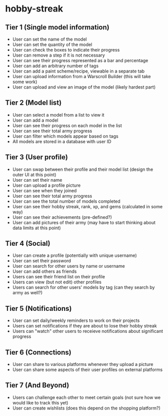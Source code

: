 # hobby-streak

## Tier 1 (Single model information) 

 - User can set the name of the model
 - User can set the quantity of the model
 - User can check the boxes to indicate their progress
 - User can remove a step if it is not necessary
 - User can see their progress represented as a bar and percentage
 - User can add an arbitrary number of tags
 - User can add a paint scheme/recipe, viewable in a separate tab
 - User can upload information from a Warscroll Builder (this will take some work)
 - User can upload and view an image of the model (likely hardest part)
 
 ## Tier 2 (Model list)
 
 - User can select a model from a list to view it
 - User can add a model
 - User can see their progress on each model in the list
 - User can see their total army progress
 - User can filter which models appear based on tags
 - All models are stored in a database with user ID
 
 ## Tier 3 (User profile)
  - User can swap between their profile and their model list (design the outer UI at this point)
  - User can set their name
  - User can upload a profile picture
  - User can see when they joined
  - User can see their total army progress
  - User can see the total number of models completed
  - User can see their hobby streak, rank, xp, and gems (calculated in some way)
  - User can see their achievements (pre-defined?)
  - User can add pictures of their army (may have to start thinking about data limits at this point)
  
  ## Tier 4 (Social)
  - User can create a profile (potentially with unique username)
  - User can set their password
  - User can search for other users by name or username
  - User can add others as friends
  - Users can see their friend list on their profile
  - Users can view (but not edit) other profiles
  - Users can search for other users' models by tag (can they search by army as well?)
  
  ## Tier 5 (Notifications)
  - User can set daily/weekly reminders to work on their projects
  - Users can set notifications if they are about to lose their hobby streak
  - Users can "watch" other users to receieve notifications about significant progress
  
  ## Tier 6 (Connections)
  - User can share to various platforms whenever they upload a picture
  - User can share some aspects of their user profiles on external platforms
 
 ## Tier 7 (And Beyond)
 - Users can challenge each other to meet certain goals (not sure how we would like to track this yet)
 - User can create wishlists (does this depend on the shopping platform?)
